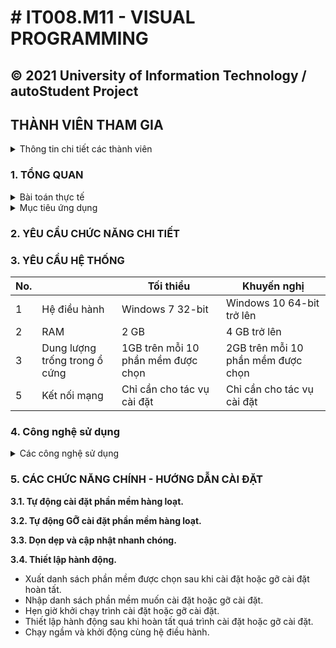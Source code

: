 # # IT008.M11 - VISUAL PROGRAMMING 
**© 2021 University of Information Technology / autoStudent Project**
------------
## THÀNH VIÊN THAM GIA
<details>
  <summary>Thông tin chi tiết các thành viên</summary>

| No. | Student ID | Full name | Class | Role |
| --- | --- | --- | --- | --- |
| 1 | 20521008 | [Phan Xuân Quang](https://github.com/phanxuanquang "Phan Xuân Quang") | KTPM2020 | Trưởng nhóm |
| 2 | 20521956 | [Trần Văn Thiệt](https://github.com/MiMi-Yup "Trần Văn Thiệt") | KTPM2020 | Thành viên |
| 3 | 20521768 | [Nguyễn Hoàng Phúc](https://github.com/phucnh20521768 "Nguyễn Hoàng Phúc") | KTPM2020 | Thành viên |
| 4 | 20521205 | [Dín Hiền Dũng](https://github.com/dung-ovl "Dín Hiền Dũng") | KTPM2020 | Thành viên |

</details>

###  **1. TỔNG QUAN**
<details>
  <summary>Bài toán thực tế</summary>

Trong thực tế đời sống và công việc, chúng ta thường sẽ gặp các tình huống sau:

- *Trường đại học muốn tự thiết lập hệ thống các phần mềm cần thiết trong máy tính Windows của các sinh viên.*
- *Sinh viên không hiểu biết nhiều về công nghệ thông tin hoặc sinh viên năm nhất cần xây dựng tập hợp phần mềm cần thiết cho chương trình học một cách tiện lợi nhất.*
- *Người dùng muốn cài một tập hợp nhiều phần mềm một cách nhanh nhất.*
- *Một tổ chức muốn tiết kiệm thời gian và nhân lực cho việc thiết lập hệ thống phần mềm trong máy tính Windows của toàn bộ nhân viên hoặc chỉ đơn giản là muốn cài thêm một số lượng phần mềm cho máy tính của các nhân viên mà không muốn phải ghost Windows hay để nhân viên tự cài đặt.*
- . . .

</details>

<details>
  <summary>Mục tiêu ứng dụng</summary>

- Chọn lọc những phần mềm có thể hỗ trợ (hơn 150 phần mềm).
- Tự động hóa quá trình cài đặt và gỡ cài đặt.
- Chia sẻ những phần mềm cho nhiều người khác.
- Các tiện tích như hẹn giờ, chạy ngầm, .v.v

</details>

### **2. YÊU CẦU CHỨC NĂNG CHI TIẾT**

### **3. YÊU CẦU HỆ THỐNG**

| No. |  | Tối thiểu | Khuyến nghị |
| --- | --- | --- | --- |
| 1 | Hệ điều hành | Windows 7 32-bit | Windows 10 64-bit trở lên |
| 2 | RAM | 2 GB | 4 GB trở lên |
| 3 | Dung lượng trống trong ổ cứng | 1GB trên mỗi 10 phần mềm được chọn | 2GB trên mỗi 10 phần mềm được chọn | 
| 5 | Kết nối mạng | Chỉ cần cho tác vụ cài đặt | Chỉ cần cho tác vụ cài đặt |

### **4. Công nghệ sử dụng**

<details>
  <summary>Các công nghệ sử dụng</summary>

- Nền tảng: .Net Framework, version 4.7.2
- Thư viện đồ họa: Windows Forms, GunaUI
- IDE: Microsoft Visual Studio 2019
- Thư viện hỗ trợ khác: Newtonsoft.Json, Microsoft.WindowsAPICodePack

</details>

### **5. CÁC CHỨC NĂNG CHÍNH - HƯỚNG DẪN CÀI ĐẶT**

**3.1. Tự động cài đặt phần mềm hàng loạt.**

**3.2. Tự động GỠ cài đặt phần mềm hàng loạt.**

**3.3. Dọn dẹp và cập nhật nhanh chóng.**

**3.4. Thiết lập hành động.**
- Xuất danh sách phần mềm được chọn sau khi cài đặt hoặc gỡ cài đặt hoàn tất. 
- Nhập danh sách phần mềm muốn cài đặt hoặc gỡ cài đặt.
- Hẹn giờ khởi chạy trình cài đặt hoặc gỡ cài đặt.
- Thiết lập hành động sau khi hoàn tất quá trình cài đặt hoặc gỡ cài đặt.
- Chạy ngầm và khởi động cùng hệ điều hành.